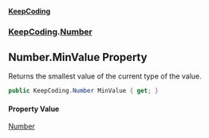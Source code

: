 #### [KeepCoding](index.md 'index')
### [KeepCoding](KeepCoding.md 'KeepCoding').[Number](KeepCoding_Number.md 'KeepCoding.Number')
## Number.MinValue Property
Returns the smallest value of the current type of the value.  
```csharp
public KeepCoding.Number MinValue { get; }
```
#### Property Value
[Number](KeepCoding_Number.md 'KeepCoding.Number')

